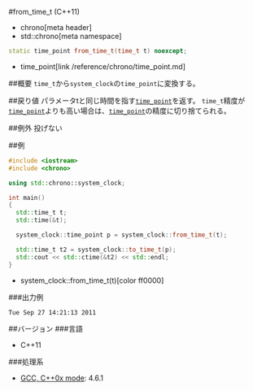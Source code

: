 #from_time_t (C++11)
* chrono[meta header]
* std::chrono[meta namespace]

```cpp
static time_point from_time_t(time_t t) noexcept;
```
* time_point[link /reference/chrono/time_point.md]

##概要
`time_t`から`system_clock`の`time_point`に変換する。


##戻り値
パラメータtと同じ時間を指す[`time_point`](/reference/chrono/time_point.md)を返す。
`time_t`精度が[`time_point`](/reference/chrono/time_point.md)よりも高い場合は、[`time_point`](/reference/chrono/time_point.md)の精度に切り捨てられる。


##例外
投げない


##例
```cpp
#include <iostream>
#include <chrono>

using std::chrono::system_clock;

int main()
{
  std::time_t t;
  std::time(&t);

  system_clock::time_point p = system_clock::from_time_t(t);

  std::time_t t2 = system_clock::to_time_t(p);
  std::cout << std::ctime(&t2) << std::endl;
}
```
* system_clock::from_time_t(t)[color ff0000]

###出力例
```
Tue Sep 27 14:21:13 2011
```

##バージョン
###言語
- C++11

###処理系
- [GCC, C++0x mode](/implementation.md#gcc): 4.6.1

